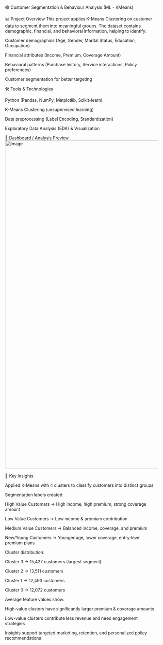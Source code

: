 🟢 Customer Segmentation & Behaviour Analysis (ML - KMeans)

📊 Project Overview
This project applies K-Means Clustering on customer data to segment them into meaningful groups. The dataset contains demographic, financial, and behavioral information, helping to identify:

Customer demographics (Age, Gender, Marital Status, Education, Occupation)

Financial attributes (Income, Premium, Coverage Amount)

Behavioral patterns (Purchase history, Service interactions, Policy preferences)

Customer segmentation for better targeting

🛠 Tools & Technologies

Python (Pandas, NumPy, Matplotlib, Scikit-learn)

K-Means Clustering (unsupervised learning)

Data preprocessing (Label Encoding, Standardization)

Exploratory Data Analysis (EDA) & Visualization

📸 Dashboard / Analysis Preview
<img width="1920" height="1080" alt="image" src="https://github.com/user-attachments/assets/751c0354-529b-4c55-922e-75f0976e8f82" />


📌 Key Insights

Applied K-Means with 4 clusters to classify customers into distinct groups

Segmentation labels created:

High Value Customers → High income, high premium, strong coverage amount

Low Value Customers → Low income & premium contribution

Medium Value Customers → Balanced income, coverage, and premium

New/Young Customers → Younger age, lower coverage, entry-level premium plans

Cluster distribution:

Cluster 3 → 15,427 customers (largest segment)

Cluster 2 → 13,511 customers

Cluster 1 → 12,493 customers

Cluster 0 → 12,072 customers

Average feature values show:

High-value clusters have significantly larger premium & coverage amounts

Low-value clusters contribute less revenue and need engagement strategies

Insights support targeted marketing, retention, and personalized policy recommendations
